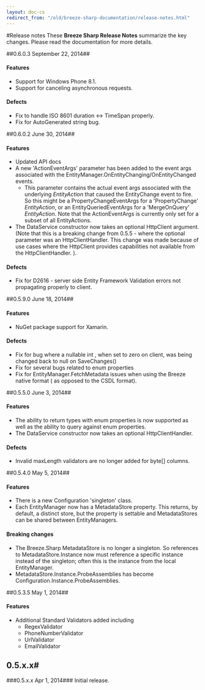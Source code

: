 ```yaml
---
layout: doc-cs
redirect_from: "/old/breeze-sharp-documentation/release-notes.html"
---
```


#Release notes
These **Breeze Sharp Release Notes** summarize the key changes. Please read the documentation for more details.

##<a name="0603"></a>0.6.0.3 <span class="doc-date">September 22, 2014</span>##

#### Features
+ Support for Windows Phone 8.1.
+ Support for canceling asynchronous requests.

#### Defects
+ Fix to handle ISO 8601 duration <-> TimeSpan properly.
+ Fix for AutoGenerated string bug.

##<a name="0602"></a>0.6.0.2 <span class="doc-date">June 30, 2014</span>##

#### Features
+ Updated API docs
+ A new 'ActionEventArgs' parameter has been added to the event args associated with the EntityManager.OnEntityChanging/OnEntityChanged events.
   +  This parameter contains the actual event args associated with the underlying *EntityAction* that caused the EntityChange event to fire.  So this might be a PropertyChangeEventArgs for a 'PropertyChange' *EntityAction*, or an EntityQueriedEventArgs for a 'MergeOnQuery' *EntityAction*.  Note that the ActionEventArgs is currently only set for a subset of all EntityActions.
+ The DataService constructor now takes an optional HttpClient argument. (Note that this is a breaking change from 0.5.5 - where the optional parameter was an HttpClientHandler.  This change was made because of use cases where the HttpClient provides capabilities not available from the HttpClientHandler. ).

#### Defects
+ Fix for D2616 - server side Entity Framework Validation errors not propagating properly to client.

##<a name="0590"></a>0.5.9.0 <span class="doc-date">June 18, 2014</span>##

#### Features
+ NuGet package support for Xamarin. 

#### Defects
+ Fix for bug where a nullable int , when set to zero on client, was being changed back to null on SaveChanges()
+ Fix for several bugs related to enum properties
+ Fix for EntityManager.FetchMetadata issues when using the Breeze native format ( as opposed to the CSDL format).

##<a name="0550"></a>0.5.5.0 <span class="doc-date">June 3, 2014</span>##

#### Features
+ The ability to return types with enum properties is now supported as well as the ability to query against enum properties. 
+ The DataService constructor now takes an optional HttpClientHandler.

#### Defects
+ Invalid maxLength validators are no longer added for byte[] columns.

##<a name="0540"></a>0.5.4.0 <span class="doc-date">May 5, 2014</span>##

#### Features
+ There is a new Configuration 'singleton' class. 
+ Each EntityManager now has a MetadataStore property.  This returns, by default, a distinct
store, but the property is settable and MetadataStores can be shared between EntityManagers.

#### Breaking changes

+ The Breeze.Sharp MetadataStore is no longer a singleton. So references to MetadataStore.Instance now must 
reference a specific instance instead of the singleton; often this is the instance from the local EntityManager.
+ MetadataStore.Instance.ProbeAssemblies has become Configuration.Instance.ProbeAssemblies.
   
##<a name="0535"></a>0.5.3.5 <span class="doc-date">May 1, 2014</span>##

#### Features
+ Additional Standard Validators added including
   + RegexValidator
   + PhoneNumberValidator
   + UrlValidator
   + EmailValidator

## 0.5.x.x# 
###<a name="05xx"></a>0.5.x.x <span class="doc-date">Apr 1, 2014</span>###
Initial release.  


